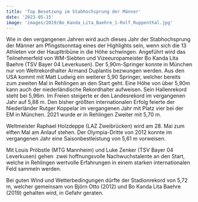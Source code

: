 ```yaml
---
title: 'Top Besetzung im Stabhochsprung der Männer'
date: '2023-05-15'
image: 'images/2019/Bo_Kanda_Lita_Baehre_1-Rolf_Ruppenthal.jpg'
---
```


Wie in den vergangenen Jahren wird auch dieses Jahr der Stabhochsprung der Männer am Pfingstsonntag eines der Highlights sein, wenn sich die 13 Athleten vor der Haupttribüne in die Höhe schwingen. Angeführt wird das Teilnehmerfeld von WM-Siebten und Vizeeuropameister Bo Kanda Lita Baehre (TSV Bayer 04 Leverkusen). Der 5,90m-Springer konnte in München nur von Weltrekordhalter Armand Duplantis bezwungen werden. Aus den USA kommt mit Matt Ludwig ein weiterer 5,90 Springer, welcher bereits zum zweiten Mal in Rehlingen an den Start geht. Eine Höhe von über 5,90m kann auch der niederländische Rekordhalter aufweisen. Sein Hallenrekord steht bei 5,96m. Im Freien steigerte er den Landesrekord im vergangenen Jahr auf 5,88 m. Den bisher größten internationalen Erfolg feierte der Niederländer Rutger Koppelar im vergangenen Jahr mit Platz vier bei der EM in München. 2021 wurde er in Rehlingen Zweiter mit 5,70 m.

Weltmeister Raphael Holzdeppe (LAZ Zweibrücken) wird am 28. Mai zum elften Mal am Anlauf stehen. Der Olympia-Dritte von 2012 konnte im vergangenen Jahr eine Saisonbestleistung von 5,61 m vorweisen.

Mit Louis Pröbstle (MTG Mannheim) und Luke Zenker (TSV Bayer 04 Leverkusen) gehen  zwei hoffnungsvolle Nachwuchstalente an den Start, welche in Rehlingen wertvolle Erfahrungen in einem starken internationalen Feld sammeln werden. 

Bei guten Wind und Wetterbedingungen dürfte der Stadionrekord von 5,72 m, welcher gemeinsam von Björn Otto (2012) und Bo Kanda Lita Baehre (2019) gehalten wird, in Gefahr geraten.